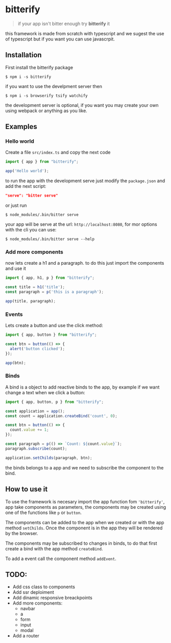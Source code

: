 # bitterify
> if your app isn't bitter enough try **bitterify** it

this framework is made from scratch with typescript and we sugest the use of typescript but if you want you can use javascrpit.

## Installation
First install the bitterify package

```
$ npm i -s bitterify
```

if you want to use the develpment server then

```
$ npm i -s browserify tsify watchify
```

the development server is optional, if you want you may create your own using webpack or anything as you like.

## Examples

### Hello world

Create a file `src/index.ts` and copy the next code

``` ts
import { app } from "bitterify";

app('Hello world');
```

to run the app with the development serve just modify the `package.json` and add the next script:
``` json
"serve": "bitter serve"
```
or just run
```
$ node_modules/.bin/bitter serve
```

your app will be serve at the url: `http://localhost:8080`, for mor options with the cli you can use:
```
$ node_modules/.bin/bitter serve --help
```

### Add more components

now lets create a h1 and a paragraph. to do this just import the components and use it

``` ts
import { app, h1, p } from "bitterify";

const title = h1('title');
const paragraph = p('this is a paragraph');

app(title, paragraph);
```
### Events

Lets create a button and use the click method:
``` ts
import { app, button } from "bitterify";

const btn = button(() => {
  alert('button clicked');
});

app(btn);
```

### Binds
A bind is a object to add reactive binds to the app, by example if we want change a text when we click a button:
``` ts
import { app, button, p } from "bitterify";

const application = app();
const count = application.createBind('count', 0);

const btn = button(() => {
  count.value += 1;
});

const paragraph = p(() => `Count: ${count.value}`);
paragraph.subscribe(count);

application.setChilds(paragraph, btn);
```

the binds belongs to a app and we need to subscribe the component to the bind.

## How to use it

To use the framework is necesary import the app function fom `'bitterify'`, app take components as parameters, the components may be created using one of the functions like `p` or `button`.

The components can be added to the app when we created or with the app method `setChilds`. Once the component is in the app they will be rendered by the browser.

The components may be subscribed to changes in binds, to do that first create a bind with the app method `createBind`.

To add a event call the component method `addEvent`.

## TODO:
- Add css class to components
- Add ssr deploiment
- Add dinamic responsive breackpoints
- Add more components:
  - navbar
  - a
  - form
  - input
  - modal
- Add a router
